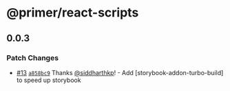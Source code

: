 # @primer/react-scripts

## 0.0.3

### Patch Changes

- [#13](https://github.com/primer/react-scripts/pull/13) [`a858bc9`](https://github.com/primer/react-scripts/commit/a858bc98f2c8b6b63e35ae09565a3ef9b8164df2) Thanks [@siddharthkp](https://github.com/siddharthkp)! - Add [storybook-addon-turbo-build] to speed up storybook
